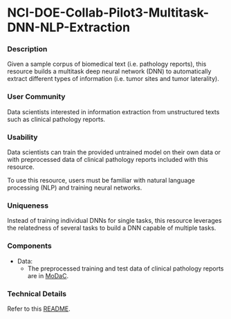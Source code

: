 # NCI-DOE-Collab-Pilot3-Multitask-DNN-NLP-Extraction

### Description
Given a sample corpus of biomedical text (i.e. pathology reports), this resource builds a multitask deep neural network (DNN) to automatically extract different types of information (i.e. tumor sites and tumor laterality).

### User Community
Data scientists interested in information extraction from unstructured texts such as clinical pathology reports.

### Usability	
Data scientists can train the provided untrained model on their own data or with preprocessed data of clinical pathology reports included with this resource. 

To use this resource, users must be familiar with natural language processing (NLP) and training neural networks.

### Uniqueness	
Instead of training individual DNNs for single tasks, this resource leverages the relatedness of several tasks to build a DNN capable of multiple tasks. 

### Components	
* Data:
  * The preprocessed training and test data of clinical pathology reports are in [MoDaC](https://modac.cancer.gov/searchTab?dme_data_id=NCI-DME-MS01-18269439).

### Technical Details
Refer to this [README](./Pilot3/P3B1/README.md).
